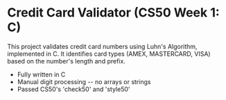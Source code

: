 # Credit Card Validator (CS50 Week 1: C)

This project validates credit card numbers using Luhn's Algorithm, implemented in C.
It identifies card types (AMEX, MASTERCARD, VISA) based on the number's length and prefix.

- Fully written in C
- Manual digit processing -- no arrays or strings
- Passed CS50's 'check50' and 'style50'
